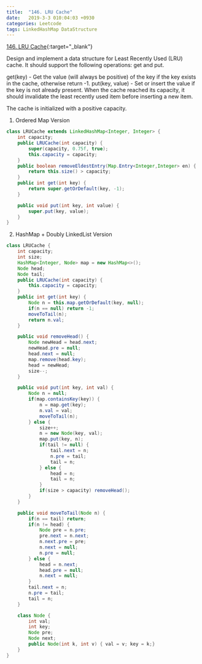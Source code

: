 ```yaml
---
title:  "146. LRU Cache"
date:   2019-3-3 010:04:03 +0930
categories: Leetcode
tags: LinkedHashMap DataStructure
---
```


[146. LRU Cache](https://leetcode.com/problems/lru-cache/){:target="_blank"}

Design and implement a data structure for Least Recently Used (LRU) cache. It should support the following operations: get and put.

get(key) - Get the value (will always be positive) of the key if the key exists in the cache, otherwise return -1.
put(key, value) - Set or insert the value if the key is not already present. When the cache reached its capacity, it should invalidate the least recently used item before inserting a new item.

The cache is initialized with a positive capacity.

1. Ordered Map Version
```java
class LRUCache extends LinkedHashMap<Integer, Integer> {
    int capacity;
    public LRUCache(int capacity) {
        super(capacity, 0.75f, true);
        this.capacity = capacity;
    }
    public boolean removeEldestEntry(Map.Entry<Integer,Integer> en) {
        return this.size() > capacity;
    }
    public int get(int key) {
        return super.getOrDefault(key, -1);
    }

    public void put(int key, int value) {
        super.put(key, value);
    }
}
```
2. HashMap + Doubly LinkedList Version

```java
class LRUCache {
    int capacity;
    int size;
    HashMap<Integer, Node> map = new HashMap<>();
    Node head;
    Node tail;
    public LRUCache(int capacity) {
        this.capacity = capacity;
    }
    public int get(int key) {
        Node n = this.map.getOrDefault(key, null);
        if(n == null) return -1;
        moveToTail(n);
        return n.val;
    }

    public void removeHead() {
        Node newHead = head.next;
        newHead.pre = null;
        head.next = null;
        map.remove(head.key);
        head = newHead;
        size--;
    }

    public void put(int key, int val) {
        Node n = null;
        if(map.containsKey(key)) {
            n = map.get(key);
            n.val = val;
            moveToTail(n);
        } else {
            size++;
            n = new Node(key, val);
            map.put(key, n);
            if(tail != null) {
                tail.next = n;
                n.pre = tail;
                tail = n;
            } else {
                head = n;
                tail = n;
            }
            if(size > capacity) removeHead();
        }
    }

    public void moveToTail(Node n) {
        if(n == tail) return;
        if(n != head) {
            Node pre = n.pre;
            pre.next = n.next;
            n.next.pre = pre;
            n.next = null;
            n.pre = null;
        } else {
            head = n.next;
            head.pre = null;
            n.next = null;
        }
        tail.next = n;
        n.pre = tail;
        tail = n;
    }

    class Node {
        int val;
        int key;
        Node pre;
        Node next;
        public Node(int k, int v) { val = v; key = k;}
    }
}
```
